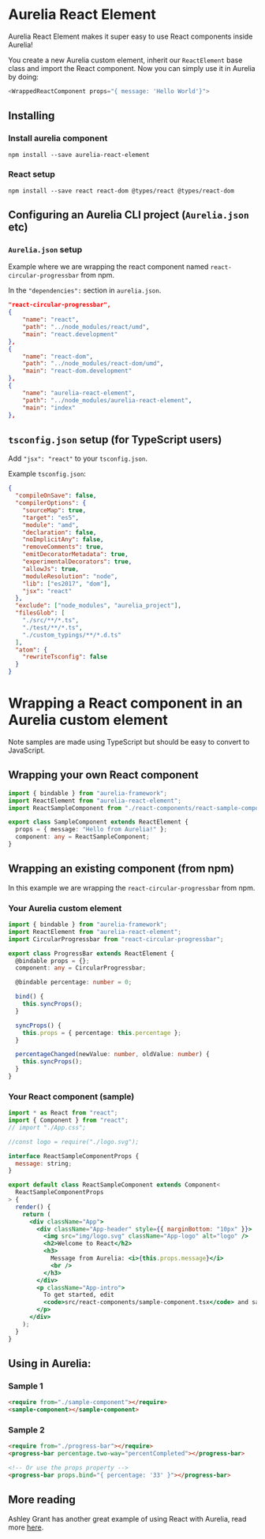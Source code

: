 # Aurelia React Element

Aurelia React Element makes it super easy to use React components inside Aurelia!

You create a new Aurelia custom element, inherit our `ReactElement` base class and import the React component. Now you can simply use it in Aurelia by doing:

```ts
<WrappedReactComponent props="{ message: 'Hello World'}">
```

## Installing

### Install aurelia component

`npm install --save aurelia-react-element`

### React setup

`npm install --save react react-dom @types/react @types/react-dom`

## Configuring an Aurelia CLI project (`Aurelia.json` etc)

### `Aurelia.json` setup

Example where we are wrapping the react component named `react-circular-progressbar` from npm.

In the `"dependencies":` section in `aurelia.json`.

```json
"react-circular-progressbar",
{
    "name": "react",
    "path": "../node_modules/react/umd",
    "main": "react.development"
},
{
    "name": "react-dom",
    "path": "../node_modules/react-dom/umd",
    "main": "react-dom.development"
},
{
    "name": "aurelia-react-element",
    "path": "../node_modules/aurelia-react-element",
    "main": "index"
},
```

## `tsconfig.json` setup (for TypeScript users)

Add `"jsx": "react"` to your `tsconfig.json`.

Example `tsconfig.json`:

```json
{
  "compileOnSave": false,
  "compilerOptions": {
    "sourceMap": true,
    "target": "es5",
    "module": "amd",
    "declaration": false,
    "noImplicitAny": false,
    "removeComments": true,
    "emitDecoratorMetadata": true,
    "experimentalDecorators": true,
    "allowJs": true,
    "moduleResolution": "node",
    "lib": ["es2017", "dom"],
    "jsx": "react"
  },
  "exclude": ["node_modules", "aurelia_project"],
  "filesGlob": [
    "./src/**/*.ts",
    "./test/**/*.ts",
    "./custom_typings/**/*.d.ts"
  ],
  "atom": {
    "rewriteTsconfig": false
  }
}
```

# Wrapping a React component in an Aurelia custom element

Note samples are made using TypeScript but should be easy to convert to JavaScript.

## Wrapping your own React component

```ts
import { bindable } from "aurelia-framework";
import ReactElement from "aurelia-react-element";
import ReactSampleComponent from "./react-components/react-sample-component";

export class SampleComponent extends ReactElement {
  props = { message: "Hello from Aurelia!" };
  component: any = ReactSampleComponent;
}
```

## Wrapping an existing component (from npm)

In this example we are wrapping the `react-circular-progressbar` from npm.

### Your Aurelia custom element

```ts
import { bindable } from "aurelia-framework";
import ReactElement from "aurelia-react-element";
import CircularProgressbar from "react-circular-progressbar";

export class ProgressBar extends ReactElement {
  @bindable props = {};
  component: any = CircularProgressbar;

  @bindable percentage: number = 0;

  bind() {
    this.syncProps();
  }

  syncProps() {
    this.props = { percentage: this.percentage };
  }

  percentageChanged(newValue: number, oldValue: number) {
    this.syncProps();
  }
}
```

### Your React component (sample)

```jsx
import * as React from "react";
import { Component } from "react";
// import "./App.css";

//const logo = require("./logo.svg");

interface ReactSampleComponentProps {
  message: string;
}

export default class ReactSampleComponent extends Component<
  ReactSampleComponentProps
> {
  render() {
    return (
      <div className="App">
        <div className="App-header" style={{ marginBottom: "10px" }}>
          <img src="img/logo.svg" className="App-logo" alt="logo" />
          <h2>Welcome to React</h2>
          <h3>
            Message from Aurelia: <i>{this.props.message}</i>
            <br />
          </h3>
        </div>
        <p className="App-intro">
          To get started, edit
          <code>src/react-components/sample-component.tsx</code> and save to reload.
        </p>
      </div>
    );
  }
}
```

## Using in Aurelia:

### Sample 1

```html
<require from="./sample-component"></require>
<sample-component></sample-component>
```

### Sample 2

```html
<require from="./progress-bar"></require>
<progress-bar percentage.two-way="percentCompleted"></progress-bar>

<!-- Or use the props property -->
<progress-bar props.bind="{ percentage: '33' }"></progress-bar>
```

## More reading

Ashley Grant has another great example of using React with Aurelia, read more [here](https://stackoverflow.com/questions/46282448/can-we-integrate-react-component-into-aurelia-project).
